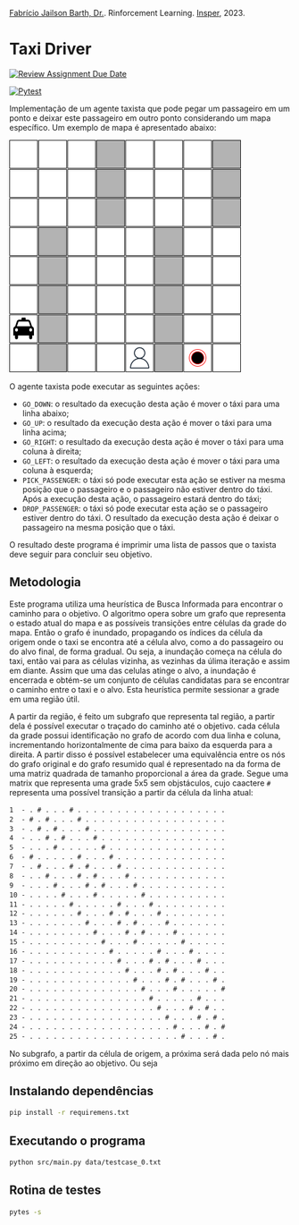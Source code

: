 [Fabrício Jailson Barth, Dr.](http://lattes.cnpq.br/3446364988774155).
Rinforcement Learning. [Insper](https://github.com/Insper), 2023.

# Taxi Driver

[![Review Assignment Due Date](https://classroom.github.com/assets/deadline-readme-button-24ddc0f5d75046c5622901739e7c5dd533143b0c8e959d652212380cedb1ea36.svg)](https://classroom.github.com/a/2z7X09GL)

[![Pytest](../../actions/workflows/pytest.yml/badge.svg)](.github/workflows/pytest.yml)

Implementação de um agente taxista que pode pegar um passageiro em um ponto e
deixar este passageiro em outro ponto considerando um mapa específico. Um
exemplo de mapa é apresentado abaixo:

![Exemplo](assets/image/grid_example.png)

O agente taxista pode executar as seguintes ações:

- `GO_DOWN`: o resultado da execução desta ação é mover o táxi para uma linha
  abaixo;
- `GO_UP`: o resultado da execução desta ação é mover o táxi para uma linha
  acima;
- `GO_RIGHT`: o resultado da execução desta ação é mover o táxi para uma coluna
  à direita;
- `GO_LEFT`: o resultado da execução desta ação é mover o táxi para uma coluna à
  esquerda;
- `PICK_PASSENGER`: o táxi só pode executar esta ação se estiver na mesma
  posição que o passageiro e o passageiro não estiver dentro do táxi. Após a
  execução desta ação, o passageiro estará dentro do táxi;
- `DROP_PASSENGER`: o táxi só pode executar esta ação se o passageiro estiver
  dentro do táxi. O resultado da execução desta ação é deixar o passageiro na
  mesma posição que o táxi.

O resultado deste programa é imprimir uma lista de passos que o taxista deve
seguir para concluir seu objetivo.

## Metodologia

Este programa utiliza uma heurística de Busca Informada para encontrar o caminho
para o objetivo. O algoritmo opera sobre um grafo que representa o estado atual
do mapa e as possíveis transições entre células da grade do mapa. Então o grafo
é inundado, propagando os índices da célula da origem onde o taxi se encontra
até a célula alvo, como a do passageiro ou do alvo final, de forma gradual. Ou
seja, a inundação começa na célula do taxi, então vai para as células vizinha,
as vezinhas da úlima iteração e assim em diante. Assim que uma das celulas
atinge o alvo, a inundação é encerrada e obtém-se um conjunto de células
candidatas para se encontrar o caminho entre o taxi e o alvo. Esta heurística
permite sessionar a grade em uma região útil.

A partir da região, é feito um subgrafo que representa tal região, a partir dela
é possível executar o traçado do caminho até o objetivo. cada célula da grade
possui identificação no grafo de acordo com dua linha e coluna, incrementando
horizontalmente de cima para baixo da esquerda para a direita. A partir disso é
possível estabelecer uma equivalência entre os nós do grafo original e do grafo
resumido qual é representado na da forma de uma matriz quadrada de tamanho
proporcional a área da grade. Segue uma matrix que representa uma grade 5x5 sem
objstáculos, cujo caactere `#` representa uma possível transição a partir da
célula da linha atual:

```txt
1  - . # . . . # . . . . . . . . . . . . . . . . . . . 
2  - # . # . . . # . . . . . . . . . . . . . . . . . . 
3  - . # . # . . . # . . . . . . . . . . . . . . . . . 
4  - . . # . # . . . # . . . . . . . . . . . . . . . . 
5  - . . . # . . . . . # . . . . . . . . . . . . . . . 
6  - # . . . . . # . . . # . . . . . . . . . . . . . . 
7  - . # . . . # . # . . . # . . . . . . . . . . . . . 
8  - . . # . . . # . # . . . # . . . . . . . . . . . . 
9  - . . . # . . . # . # . . . # . . . . . . . . . . . 
10 - . . . . # . . . # . . . . . # . . . . . . . . . . 
11 - . . . . . # . . . . . # . . . # . . . . . . . . . 
12 - . . . . . . # . . . # . # . . . # . . . . . . . . 
13 - . . . . . . . # . . . # . # . . . # . . . . . . . 
14 - . . . . . . . . # . . . # . # . . . # . . . . . . 
15 - . . . . . . . . . # . . . # . . . . . # . . . . . 
16 - . . . . . . . . . . # . . . . . # . . . # . . . . 
17 - . . . . . . . . . . . # . . . # . # . . . # . . . 
18 - . . . . . . . . . . . . # . . . # . # . . . # . . 
19 - . . . . . . . . . . . . . # . . . # . # . . . # .
20 - . . . . . . . . . . . . . . # . . . # . . . . . #
21 - . . . . . . . . . . . . . . . # . . . . . # . . .
22 - . . . . . . . . . . . . . . . . # . . . # . # . .
23 - . . . . . . . . . . . . . . . . . # . . . # . # .
24 - . . . . . . . . . . . . . . . . . . # . . . # . #
25 - . . . . . . . . . . . . . . . . . . . # . . . # .
```

No subgrafo, a partir da célula de origem, a próxima será dada pelo nó mais
próximo em direção ao objetivo. Ou seja

## Instalando dependências

```sh
pip install -r requiremens.txt
```

## Executando o programa

```sh
python src/main.py data/testcase_0.txt
```

## Rotina de testes

```sh
pytes -s
```
